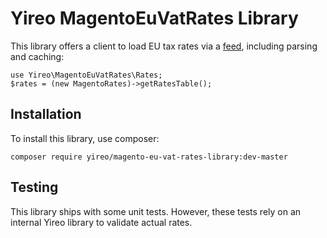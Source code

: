 # Yireo MagentoEuVatRates Library
This library offers a client to load EU tax rates via a [feed](https://github.com/yireo/Magento_EU_Tax_Rates), including parsing and caching:

    use Yireo\MagentoEuVatRates\Rates;
    $rates = (new MagentoRates)->getRatesTable();

## Installation
To install this library, use composer:

    composer require yireo/magento-eu-vat-rates-library:dev-master

## Testing
This library ships with some unit tests. However, these tests rely on an internal Yireo library to validate actual rates.
